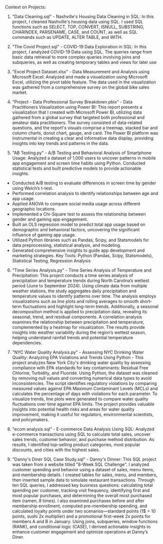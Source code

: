 Context on Projects:

1) "Data Cleaning.sql" - Nashville's Housing Data Cleaning in SQL: In this project, I cleaned Nashville's housing data using SQL. I used SQL functions such as SELECT, TOP, CONVERT, ISNULL, SUBSTRING, CHARINDEX, PARSENAME, CASE, and COUNT, as well as SQL commands such as UPDATE, ALTER TABLE, and WITH.

2) "The Covid Project.sql" - COVID-19 Data Exploration in SQL: In this project, I analyzed COVID-19 Data using SQL. The queries range from basic data retrieval to more complex queries involving joins and subqueries, as well as creating temporary tables and views for later use

3) "Excel Project Dataset.xlsx" - Data Measurement and Analysis using Microsoft Excel: Analyzed and made a visualization using Microsoft Excel, utilizing the pivot table feature. The data used in the visualization was gathered from a comprehensive survey on the global bike sales market.

4) "Project - Data Professional Survey Breakdown.pbix" - Data Practitioners Visualization using Power BI: This report presents a visualization that I created with Microsoft Power BI, utilizing data gathered from a global survey that targeted both professional and amateur data practitioners. The survey consisted of data-related questions, and the report's visuals comprise a treemap, stacked bar and column charts, donut chart, gauge, and card. The Power BI platform was instrumental in creating a clear and informative data display, providing insights into key trends and patterns in the data.

5) "AB Testing.py" - A/B Testing and Behavioral Analysis of Smartphone Usage: Analyzed a dataset of 1,000 users to uncover patterns in mobile app engagement and screen time habits using Python. Conducted statistical tests and built predictive models to provide actionable insights.
  - Conducted A/B testing to evaluate differences in screen time by gender using Welch’s t-test.
  - Performed correlation analysis to identify relationships between age and app usage.
  - Applied ANOVA to compare social media usage across different geographic locations.
  - Implemented a Chi-Square test to assess the relationship between gender and gaming app engagement.
  - Built an OLS regression model to predict total app usage based on demographic and behavioral factors, uncovering the significant influence of gaming app usage.
  - Utilized Python libraries such as Pandas, Scipy, and Statsmodels for data preprocessing, statistical analysis, and modeling.
  - Generated comprehensive insights to guide app development and marketing strategies.
  Key Tools: Python (Pandas, Scipy, Statsmodels), Statistical Testing, Regression Analysis

6) "Time Series Analysis.py" - Time Series Analysis of Temperature and Precipitation: This project conducts a time series analysis of precipitation and temperature trends during North Carolina’s wettest period (June to September 2024). Using climate data from multiple weather stations, the study aggregates daily precipitation and temperature values to identify patterns over time. The analysis employs visualizations such as line plots and rolling averages to smooth short-term fluctuations and highlight long-term trends. Additionally, a seasonal decomposition method is applied to precipitation data, revealing its seasonal, trend, and residual components. A correlation analysis examines the relationship between precipitation and temperature, complemented by a heatmap for visualization. The results provide insights into weather variability during the region’s wettest season, helping understand rainfall trends and potential temperature dependencies.

7) "NYC Water Quality Analysis.py" - Assessing NYC Drinking Water Quality: Analyzing EPA Violations and Trends Using Python - This project analyzes New York City's drinking water quality by assessing compliance with EPA standards for key contaminants: Residual Free Chlorine, Turbidity, and Fluoride. Using Python, the dataset was cleaned by removing null values and converting numerical data types to avoid inconsistencies. The script identifies regulatory violations by comparing measured values against EPA Maximum Contaminant Levels (MCLs) and calculates the percentage of days with violations for each parameter. To visualize trends, line plots were generated to compare water quality fluctuations over time against EPA limits. The project provides valuable insights into potential health risks and areas for water quality improvement, making it useful for regulators, environmental scientists, and policymakers.

8) "ecom analysis.sql" - E-commerce Data Analysis Using SQL: Analyzed e-commerce transactions using SQL to calculate total sales, uncover sales trends, customer behavior, and purchase method distribution. As results, I identified top-selling product categories, most popular discounts, and cities with the highest sales.

10) "Danny's Diner SQL Case Study.sql" - Danny's Dinner: This SQL project was taken from a website titled "8-Week SQL Challenge". I analyzed customer spending and behavior using a dataset of sales, menu items, and membership details. I created tables for sales, menu, and members, then inserted sample data to simulate restaurant transactions. Through ten SQL queries, I addressed key business questions: calculating total spending per customer, tracking visit frequency, identifying first and most popular purchases, and determining the overall most purchased item (ramen, 8 times). I also examined purchases before and after membership enrollment, computed pre-membership spending, and calculated loyalty points under two scenarios—standard points (1$ = 10 points, sushi 2x multiplier) and a promotional first-week 2x points for members A and B in January. Using joins, subqueries, window functions (RANK), and conditional logic (CASE), I derived actionable insights to enhance customer engagement and optimize operations at Danny’s Diner.

